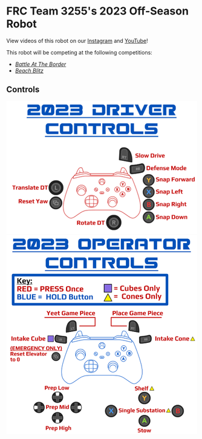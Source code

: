 # FRC Team 3255's 2023 Off-Season Robot

View videos of this robot on our [Instagram]() and [YouTube]()!

This robot will be competing at the following competitions:

- [*Battle At The Border*](https://battleattheborder.wordpress.com/)
- [*Beach Blitz*](https://www.thebluealliance.com/event/2023cabl)

## Controls
![Driver Controls](assets\driverControls23.png)
![Operator Controls](assets\operatorControls23.png)